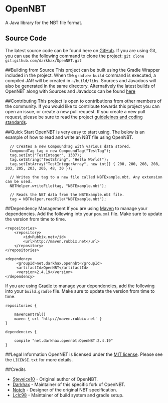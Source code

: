 # OpenNBT
A Java library for the NBT file format. 

## Source Code
The latest source code can be found here on [GitHub](https://github.com/darkhax/OpenNBT). If you are using Git, you can use the following command to clone the project: `git clone git:github.com/darkhax/OpenNBT.git`

##Building from Source
This project can be built using the Gradle Wrapper included in the project. When the `gradlew build` command is executed, a compiled JAR will be created in `~/build/libs`. Sources and Javadocs will also be generated in the same directory. Alternatively the latest builds of OpenNBT along with Sources and Javadocs can be found [here](http://maven.rubbix.net/net/darkhax/opennbt/OpenNBT)

##Contributing
This project is open to contributions from other members of the community. If you would like to contribute towards this project you can open an issue, or create a new pull request. If you create a new pull request, please be sure to read the project [guideleines and coding standards](https://github.com/darkhax/OpenNBT/blob/master/CONTRIBUTING.md).

##Quick Start
OpenNBT is very easy to start using. The below is an example of how to read and write an NBT file using OpenNBT.
```
  // Creates a new CompoundTag with various data stored.
  CompoundTag tag = new CompoundTag("TestTag");
  tag.setInt("TestInteger", 1337);
  tag.setString("TestString", "Hello World!");
  tag.setIntArray("TestIntegerArray", new int[] { 200, 200, 208, 208, 203, 205, 203, 205, 48, 30 });
  
  // Writes the tag to a new file called NBTExample.nbt. Any extension can be used. 
  NBTHelper.writeFile(tag, "NBTExample.nbt");
  
  // Reads the NBT data from the NBTExample.nbt file.
  tag = NBTHelper.readFile("NBTExample.nbt");
```

##Dependency Management
If you are using [Maven](https://maven.apache.org/download.cgi) to manage your dependencies. Add the following into your `pom.xml` file. Make sure to update the version from time to time. 
```
<repositories>
    <repository>
        <id>Rubbix.net</id>
        <url>http://maven.rubbix.net</url>
    </repository>
</repositories>

<dependency>
     <groupId>net.darkhax.opennbt</groupId>
     <artifactId>OpenNBT</artifactId>
     <version>2.4.19</version>
</dependency>
```

If you are using [Gradle](https://gradle.org) to manage your dependencies, add the following into your `build.gradle` file. Make sure to update the version from time to time.
```
repositories {

    mavenCentral()
    maven { url 'http://maven.rubbix.net' }
}

dependencies {

    compile "net.darkhax.opennbt:OpenNBT:2.4.19"
}
```

##Legal Information
OpenNBT is licensed under the [MIT license](https://opensource.org/licenses/mit-license.html). Please see the `LICENSE.txt` for more details. 

##Credits
* [Steveice10](https://github.com/Steveice10) - Original author of OpenNBT.
* [Darkhax](https://github.com/darkhax) - Maintainer of this specific fork of OpenNBT.
* [Notch](http://notch.net) - Designer of the original NBT specification.
* [Lclc98](https://github.com/lclc98) - Maintainer of build system and gradle setup. 
